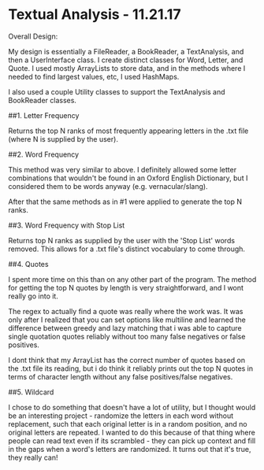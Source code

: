 # Textual Analysis - 11.21.17

Overall Design:

My design is essentially a FileReader, a BookReader, a TextAnalysis, and then a UserInterface class. I create distinct classes for Word, Letter, and Quote. I used mostly ArrayLists to store data, and in the methods where I needed to find largest values, etc, I used HashMaps. 

I also used a couple Utility classes to support the TextAnalysis and BookReader classes.

##1. Letter Frequency

Returns the top N ranks of most frequently appearing letters in the .txt file (where N is supplied by the user).

##2. Word Frequency

This method was very similar to above. I definitely allowed some letter combinations that wouldn't be found in an Oxford English Dictionary, but I considered them to be words anyway (e.g. vernacular/slang). 

After that the same methods as in #1 were applied to generate the top N ranks.

##3. Word Frequency with Stop List

Returns top N ranks as supplied by the user with the 'Stop List' words removed. This allows for a .txt file's distinct vocabulary to come through.

##4. Quotes

I spent more time on this than on any other part of the program. The method for getting the top N quotes by length is very straightforward, and I wont really go into it. 

The regex to actually find a quote was really where the work was. It was only after I realized that you can set options like multiline and learned the difference between greedy and lazy matching that i was able to capture single quotation quotes reliably without too many false negatives or false positives. 

I dont think that my ArrayList<Quote> has the correct number of quotes based on the .txt file its reading, but i do think it reliably prints out the top N quotes in terms of character length without any false positives/false negatives.

##5. Wildcard

I chose to do something that doesn't have a lot of utility, but I thought would be an interesting project - randomize the letters in each word without replacement, such that each original letter is in a random position, and no original letters are repeated. I wanted to do this because of that thing where people can read text even if its scrambled - they can pick up context and fill in the gaps when a word's letters are randomized. It turns out that it's true, they really can!



